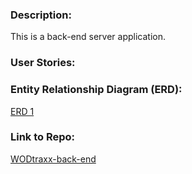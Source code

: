 ### **Description:**
This is a back-end server application.

### **User Stories:**

### **Entity Relationship Diagram (ERD):**
[ERD 1](https://imgur.com/rmoL6dR)

### **Link to Repo:**
[WODtraxx-back-end](https://github.com/kyegordon3886/WODtraxx-back-end)